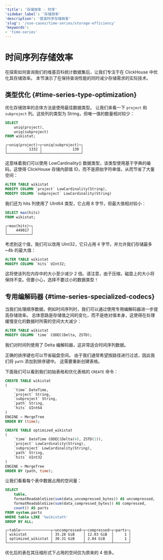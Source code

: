 ```yaml
---
'title': '存储效率 - 时序'
'sidebar_label': '存储效率'
'description': '提高时序存储效率'
'slug': '/use-cases/time-series/storage-efficiency'
'keywords':
- 'time-series'
---
```





# 时间序列存储效率

在探索如何查询我们的维基百科统计数据集后，让我们专注于在 ClickHouse 中优化其存储效率。 
本节演示了在保持查询性能的同时减少存储需求的实际技术。

## 类型优化 {#time-series-type-optimization}

优化存储效率的总体方法是使用最佳数据类型。 
让我们来看一下 `project` 和 `subproject` 列。这些列的类型为 String，但唯一值的数量相对较少：

```sql
SELECT
    uniq(project),
    uniq(subproject)
FROM wikistat;
```

```text
┌─uniq(project)─┬─uniq(subproject)─┐
│          1332 │              130 │
└───────────────┴──────────────────┘
```

这意味着我们可以使用 LowCardinality() 数据类型，该类型使用基于字典的编码。这使得 ClickHouse 存储内部值 ID，而不是原始字符串值，从而节省了大量空间：

```sql
ALTER TABLE wikistat
MODIFY COLUMN `project` LowCardinality(String),
MODIFY COLUMN `subproject` LowCardinality(String)
```

我们还为 hits 列使用了 UInt64 类型，它占用 8 字节，但最大值相对较小：

```sql
SELECT max(hits)
FROM wikistat;
```

```text
┌─max(hits)─┐
│    449017 │
└───────────┘
```

考虑到这个值，我们可以改用 UInt32，它只占用 4 字节，并允许我们存储最多 ~4b 的最大值：

```sql
ALTER TABLE wikistat
MODIFY COLUMN `hits` UInt32;
```

这将使该列在内存中的大小至少减少 2 倍。请注意，由于压缩，磁盘上的大小将保持不变。但要小心，选择不要过小的数据类型！

## 专用编解码器 {#time-series-specialized-codecs}

当我们处理顺序数据，例如时间序列时，我们可以通过使用专用编解码器进一步提高存储效率。 
总体思路是存储值之间的变化，而不是绝对值本身，这使得在处理缓慢变化的数据时所需的空间大大减少：

```sql
ALTER TABLE wikistat
MODIFY COLUMN `time` CODEC(Delta, ZSTD);
```

我们对时间列使用了 Delta 编解码器，这非常适合时间序列数据。

正确的排序键也可以节省磁盘空间。 
由于我们通常希望按路径进行过滤，因此我们将 `path` 添加到排序键中。
这需要重新创建表格。

下面我们可以看到我们初始表格和优化表格的 `CREATE` 命令：

```sql
CREATE TABLE wikistat
(
    `time` DateTime,
    `project` String,
    `subproject` String,
    `path` String,
    `hits` UInt64
)
ENGINE = MergeTree
ORDER BY (time);
```

```sql
CREATE TABLE optimized_wikistat
(
    `time` DateTime CODEC(Delta(4), ZSTD(1)),
    `project` LowCardinality(String),
    `subproject` LowCardinality(String),
    `path` String,
    `hits` UInt32
)
ENGINE = MergeTree
ORDER BY (path, time);
```

让我们看看每个表中数据占用的空间量：

```sql
SELECT
    table,
    formatReadableSize(sum(data_uncompressed_bytes)) AS uncompressed,
    formatReadableSize(sum(data_compressed_bytes)) AS compressed,
    count() AS parts
FROM system.parts
WHERE table LIKE '%wikistat%'
GROUP BY ALL;
```

```text
┌─table──────────────┬─uncompressed─┬─compressed─┬─parts─┐
│ wikistat           │ 35.28 GiB    │ 12.03 GiB  │     1 │
│ optimized_wikistat │ 30.31 GiB    │ 2.84 GiB   │     1 │
└────────────────────┴──────────────┴────────────┴───────┘
```

优化后的表在其压缩形式下占用的空间仅为原来的 4 倍多。
